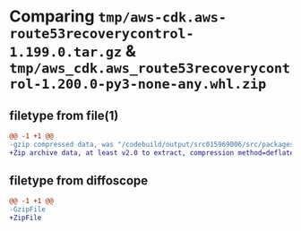 # Comparing `tmp/aws-cdk.aws-route53recoverycontrol-1.199.0.tar.gz` & `tmp/aws_cdk.aws_route53recoverycontrol-1.200.0-py3-none-any.whl.zip`

## filetype from file(1)

```diff
@@ -1 +1 @@
-gzip compressed data, was "/codebuild/output/src015969006/src/packages/@aws-cdk/aws-route53recoverycontrol/dist/python/aws-cdk.aws-route53recoverycontrol-", last modified: Thu Apr 20 17:20:32 2023, max compression
+Zip archive data, at least v2.0 to extract, compression method=deflate
```

## filetype from diffoscope

```diff
@@ -1 +1 @@
-GzipFile
+ZipFile
```

